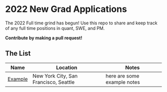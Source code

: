 # 2022 New Grad Applications

The 2022 Full time grind has begun! Use this repo to share and keep track of any full time positions in quant, SWE, and PM.  

**Contribute by making a pull request!**

## The List

| Name  |  Location |  Notes |
|---|---|-------------|
|[Example](http://example.com) | New York City, San Francisco, Seattle | here are some example notes |
